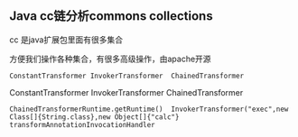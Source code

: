 ## Java cc链分析commons collections

cc 是java扩展包里面有很多集合

方便我们操作各种集合，有很多高级操作，由apache开源

```
ConstantTransformer InvokerTransformer  ChainedTransformer
```

ConstantTransformer InvokerTransformer  ChainedTransformer

```
ChainedTransformerRuntime.getRuntime()  InvokerTransformer("exec",new Class[]{String.class},new Object[]{"calc"} transformAnnotationInvocationHandler
```